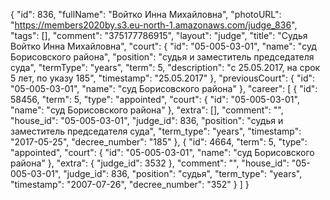 {
    "id": 836,
    "fullName": "Войтко Инна Михайловна",
    "photoURL": "https://members2020by.s3.eu-north-1.amazonaws.com/judge_836",
    "tags": [],
    "comment": "375177786915",
    "layout": "judge",
    "title": "Судья Войтко Инна Михайловна",
    "court": {
        "id": "05-005-03-01",
        "name": "суд Борисовского района",
        "position": "судья и заместитель председателя суда",
        "termType": "years",
        "term": 5,
        "description": "c 25.05.2017, на срок 5 лет, по указу 185",
        "timestamp": "25.05.2017"
    },
    "previousCourt": {
        "id": "05-005-03-01",
        "name": "суд Борисовского района"
    },
    "career": [
        {
            "id": 58456,
            "term": 5,
            "type": "appointed",
            "court": {
                "id": "05-005-03-01",
                "name": "суд Борисовского района"
            },
            "extra": [],
            "comment": "",
            "house_id": "05-005-03-01",
            "judge_id": 836,
            "position": "судья и заместитель председателя суда",
            "term_type": "years",
            "timestamp": "2017-05-25",
            "decree_number": "185"
        },
        {
            "id": 4664,
            "term": 5,
            "type": "appointed",
            "court": {
                "id": "05-005-03-01",
                "name": "суд Борисовского района"
            },
            "extra": {
                "judge_id": 3532
            },
            "comment": "",
            "house_id": "05-005-03-01",
            "judge_id": 836,
            "position": "судья",
            "term_type": "years",
            "timestamp": "2007-07-26",
            "decree_number": "352"
        }
    ]
}